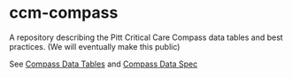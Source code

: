 # ccm-compass
A repository describing the Pitt Critical Care Compass data tables and best practices.  (We will eventually make this public)


See [Compass Data Tables](./CompassDataTables.html) and [Compass Data Spec](./CompassDataSpec.html)